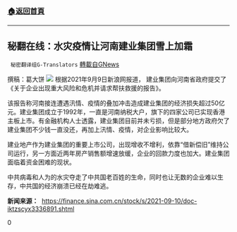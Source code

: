 ###  [:house:返回首頁](https://github.com/ourhimalayas/txt)
---


## 秘翻在线：水灾疫情让河南建业集团雪上加霜
` 秘密翻译组G-Translators` [轉載自GNews](https://gnews.org/zh-hans/1524474/)

撰稿：葛大饼
![](https://assets.gnews.org/wp-content/uploads/2021/09/Screenshot-2021-09-11-020527.jpg)
根据2021年9月9日新浪网报道， 建业集团向河南省政府提交了《关于企业出现重大风险和危机并请求帮扶救援的报告》。

该报告称河南接连遭遇汛情、疫情的叠加冲击造成建业集团的经济损失超过50亿元。建业集团成立于1992年，一直是河南纳税大户，旗下的四家公司已实现香港主板上市。有金融机构人士透露，建业集团目前并未亏损，但是部分地方政府欠了建业集团不少钱一直没还，再加上汛情、疫情，对企业影响比较大。

建业地产作为建业集团的重要上市公司，出现增收不增利，依靠“借新偿旧”维持公司运行，另一方面近两年房产销售额增速放缓，企业的回款力度也加大。建业集团面临着资金困难的现状。

中共病毒和人为的水灾夺走了中共国老百姓的生命，同时也让无数的企业难以生存，中共国的经济崩溃已经在劫难逃。

**新闻来源：**  https://finance.sina.com.cn/stock/s/2021-09-10/doc-iktzscyx3336891.shtml

0

